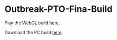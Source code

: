 # Outbreak-PTO-Fina-Build

Play the WebGL build [here](https://pranbhardwaj.github.io/OutbreakPTO_beta/Build/WebGL/).

Download the PC build [here](https://github.com/PranBhardwaj/OutbreakPTO_beta/raw/main/Build/PC%20Build.zip).
